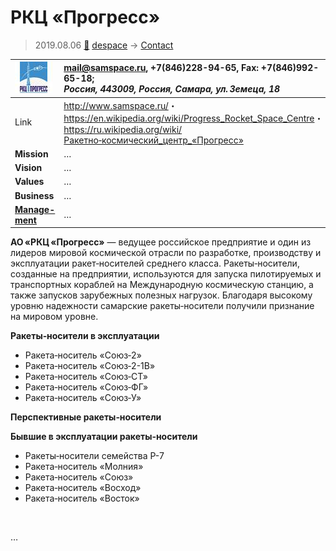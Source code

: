 # РКЦ «Прогресс»
> 2019.08.06 [🚀](../index/index.md) [despace](index.md) → [Contact](contact.md)

|[![](f/con/r/rkc_progress_logo1_thumb.jpg)](f/con/r/rkc_progress_logo1.png)|<mail@samspace.ru>, +7(846)228-94-65, Fax: +7(846)992-65-18;<br> *Россия, 443009, Россия, Самара, ул. Земеца, 18*|
|:--|:--|
|Link|<http://www.samspace.ru/>・ <https://en.wikipedia.org/wiki/Progress_Rocket_Space_Centre>・ <https://ru.wikipedia.org/wiki/Ракетно‑космический_центр_«Прогресс»>|
|**Mission**|…|
|**Vision**|…|
|**Values**|…|
|**Business**|…|
|**[Manage-<br>ment](mgmt.md)**|…|

**АО «РКЦ «Прогресс»** — ведущее российское предприятие и один из лидеров мировой космической отрасли по разработке, производству и эксплуатации ракет‑носителей среднего класса. Ракеты‑носители, созданные на предприятии, используются для запуска пилотируемых и транспортных кораблей на Международную космическую станцию, а также запусков зарубежных полезных нагрузок. Благодаря высокому уровню надежности самарские ракеты‑носители получили признание на мировом уровне.

**Ракеты‑носители в эксплуатации**

   - Ракета‑носитель «Союз‑2»
   - Ракета‑носитель «Союз‑2-1В»
   - Ракета‑носитель «Союз‑СТ»
   - Ракета‑носитель «Союз‑ФГ»
   - Ракета‑носитель «Союз‑У»

**Перспективные ракеты‑носители**

**Бывшие в эксплуатации ракеты‑носители**

   - Ракеты‑носители семейства Р-7
   - Ракета‑носитель «Молния»
   - Ракета‑носитель «Союз»
   - Ракета‑носитель «Восход»
   - Ракета‑носитель «Восток»

<p style="page-break-after:always"> </p>

…
